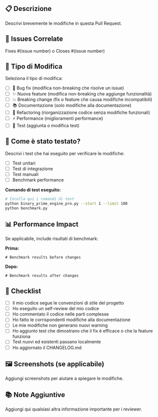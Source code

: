 ## 📋 Descrizione
Descrivi brevemente le modifiche in questa Pull Request.

## 🔗 Issues Correlate
Fixes #(issue number) o Closes #(issue number)

## 🎯 Tipo di Modifica
Seleziona il tipo di modifica:

- [ ] 🐛 Bug fix (modifica non-breaking che risolve un issue)
- [ ] ✨ Nuova feature (modifica non-breaking che aggiunge funzionalità)
- [ ] 💥 Breaking change (fix o feature che causa modifiche incompatibili)
- [ ] 📚 Documentazione (solo modifiche alla documentazione)
- [ ] 🔧 Refactoring (riorganizzazione codice senza modifiche funzionali)
- [ ] ⚡ Performance (miglioramenti performance)
- [ ] 🧪 Test (aggiunta o modifica test)

## 🧪 Come è stato testato?
Descrivi i test che hai eseguito per verificare le modifiche:

- [ ] Test unitari
- [ ] Test di integrazione
- [ ] Test manuali
- [ ] Benchmark performance

**Comando di test eseguito:**
```bash
# Incolla qui i comandi di test
python binary_prime_engine_pro.py --start 1 --limit 100
python benchmark.py
```

## 📊 Performance Impact
Se applicabile, include risultati di benchmark:

**Prima:**
```
# Benchmark results before changes
```

**Dopo:**
```
# Benchmark results after changes
```

## 📝 Checklist
- [ ] Il mio codice segue le convenzioni di stile del progetto
- [ ] Ho eseguito un self-review del mio codice
- [ ] Ho commentato il codice nelle parti complesse
- [ ] Ho fatto le corrispondenti modifiche alla documentazione
- [ ] Le mie modifiche non generano nuovi warning
- [ ] Ho aggiunto test che dimostrano che il fix è efficace o che la feature funziona
- [ ] Test nuovi ed esistenti passano localmente
- [ ] Ho aggiornato il CHANGELOG.md

## 🖼️ Screenshots (se applicabile)
Aggiungi screenshots per aiutare a spiegare le modifiche.

## 📚 Note Aggiuntive
Aggiungi qui qualsiasi altra informazione importante per i reviewer.
